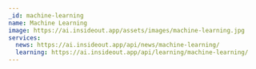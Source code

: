 ```yaml
---
_id: machine-learning
name: Machine Learning
image: https://ai.insideout.app/assets/images/machine-learning.jpg
services:
  news: https://ai.insideout.app/api/news/machine-learning/
  learning: https://ai.insideout.app/api/learning/machine-learning/
---
```

